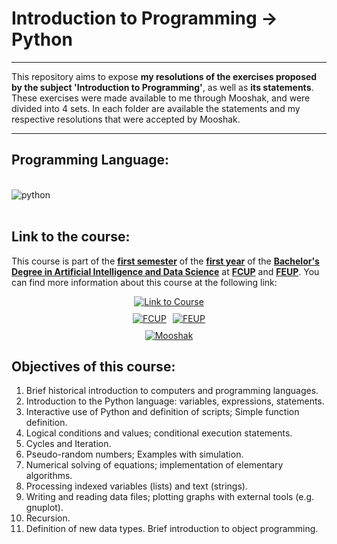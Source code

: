 # Introduction to Programming -> Python

---

This repository aims to expose **my resolutions of the exercises proposed by the subject 'Introduction to Programming'**, as well as **its statements**.
These exercises were made available to me through Mooshak, and were divided into 4 sets.
In each folder are available the statements and my respective resolutions that were accepted by Mooshak.

---

## Programming Language:

<div style = "display: inline_block"><br/>
  <img align="center" alt="python" src="https://img.shields.io/badge/Python-3776AB?style=for-the-badge&logo=python&logoColor=white" />
</div><br/>


## Link to the course: 

This course is part of the **<u>first semester</u>** of the **<u>first year</u>** of the **<u>Bachelor's Degree in Artificial Intelligence and Data Science</u>** at **<u>FCUP</u>** and **<u>FEUP</u>**. You can find more information about this course at the following link:

<div style="display: flex; flex-direction: column; align-items: center; gap: 10px;">
  <a href="https://sigarra.up.pt/fcup/pt/UCURR_GERAL.FICHA_UC_VIEW?pv_ocorrencia_id=507445">
    <img alt="Link to Course" src="https://img.shields.io/badge/Link_to_Course-0077B5?style=for-the-badge&logo=logoColor=white" />
  </a>

  <div style="display: flex; gap: 10px; justify-content: center;">
    <a href="https://sigarra.up.pt/fcup/pt/web_page.inicial">
      <img alt="FCUP" src="https://img.shields.io/badge/FCUP-808080?style=for-the-badge&logo=logoColor=grey" />
    </a>
    <a href="https://sigarra.up.pt/feup/pt/web_page.inicial">
      <img alt="FEUP" src="https://img.shields.io/badge/FEUP-808080?style=for-the-badge&logo=logoColor=grey" />
    </a>
  </div>

  <a href="https://mooshak.dcc.fc.up.pt/">
    <img alt="Mooshak" src="https://img.shields.io/badge/Mooshak-F67828?style=for-the-badge&logo=logoColor=orange" />
  </a>
</div>


## Objectives of this course:

1. Brief historical introduction to computers and programming languages.
2. Introduction to the Python language: variables, expressions, statements.
3. Interactive use of Python and definition of scripts; Simple function definition.
4. Logical conditions and values; conditional execution statements.
5. Cycles and Iteration.
6. Pseudo-random numbers; Examples with simulation.
7. Numerical solving of equations; implementation of elementary algorithms.
8. Processing indexed variables (lists) and text (strings).
9. Writing and reading data files; plotting graphs with external tools (e.g. gnuplot).
10. Recursion.
11. Definition of new data types. Brief introduction to object programming.
